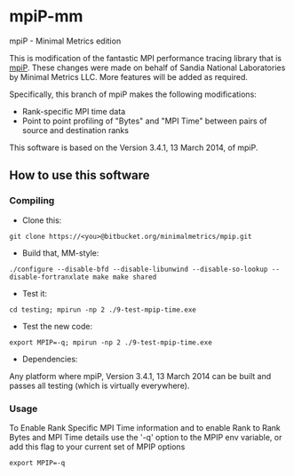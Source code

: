 # mpiP-mm
mpiP - Minimal Metrics edition

This is modification of the fantastic MPI performance tracing library that is [mpiP](http://mpip.sourceforge.net). These changes were made on behalf of Sandia National Laboratories by Minimal Metrics LLC. More features will be added as required.

Specifically, this branch of mpiP makes the following modifications:

* Rank-specific MPI time data
* Point to point profiling of "Bytes" and "MPI Time"
  between pairs of source and destination ranks

This software is based on the Version 3.4.1, 13 March 2014, of mpiP.

## How to use this software

### Compiling

* Clone this:

`git clone https://<you>@bitbucket.org/minimalmetrics/mpip.git`

* Build that, MM-style:

`./configure --disable-bfd --disable-libunwind --disable-so-lookup --disable-fortranxlate
make
make shared`

* Test it:

`cd testing; mpirun -np 2 ./9-test-mpip-time.exe`

* Test the new code:

`export MPIP=-q; mpirun -np 2 ./9-test-mpip-time.exe`

* Dependencies:

Any platform where mpiP, Version 3.4.1, 13 March 2014 can be built and passes all testing (which is virtually everywhere).

### Usage

To Enable Rank Specific MPI Time information and to enable Rank to Rank Bytes and MPI Time details use the '-q' option to the MPIP env variable, or add this flag to your current set of MPIP options

`export MPIP=-q`
